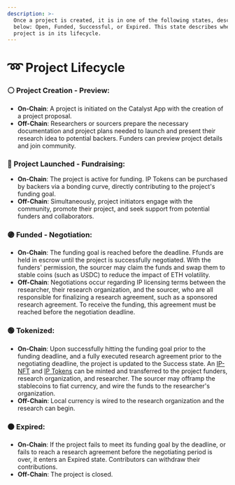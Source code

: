 ```yaml
---
description: >-
  Once a project is created, it is in one of the following states, described
  below: Open, Funded, Successful, or Expired. This state describes where the
  project is in its lifecycle.
---
```


# ➿ Project Lifecycle

### ⚪️ **Project Creation - Preview**:

* **On-Chain**: A project is initiated on the Catalyst App with the creation of a project proposal.
* **Off-Chain**: Researchers or sourcers prepare the necessary documentation and project plans needed to launch and present their research idea to potential backers. Funders can preview project details and join community.&#x20;

### **🔵 Project Launched - Fundraising**:

* **On-Chain**:  The project is active for funding. IP Tokens can be purchased by backers via a bonding curve, directly contributing to the project's funding goal.
* **Off-Chain**: Simultaneously, project initiators engage with the community, promote their project, and seek support from potential funders and collaborators.

### **🟣 Funded - Negotiation**:

* **On-Chain**: The funding goal is reached before the deadline. Ffunds are held in escrow until the project is successfully negotiated. With the funders' permission, the sourcer may claim the funds and swap them to stable coins (such as USDC) to reduce the impact of ETH volatility.
* **Off-Chain**: Negotiations occur regarding IP licensing terms between the researcher, their research organization, and the sourcer, who are all responsible for finalizing a research agreement, such as a sponsored research agreement. To receive the funding, this agreement must be reached before the negotiation deadline.

### **🟢 Tokenized**:

* **On-Chain**: Upon successfully hitting the funding goal prior to the funding deadline, and a fully executed research agreement prior to the negotiating deadline, the project is updated to the Success state. An [IP-NFT](https://docs.molecule.to/documentation/ip-nfts/intro-to-ip-nft) and [IP Tokens](https://docs.molecule.to/documentation/ip-tokens/what-are-ipts) can be minted and transferred to the project funders, research organization, and researcher. The sourcer may offramp the stablecoins to fiat currency, and wire the funds to the researcher's organization.
* **Off-Chain**: Local currency is wired to the research organization and the research can begin.

### **⚫️ Expired**:

* **On-Chain**: If the project fails to meet its funding goal by the deadline, or fails to reach a research agreement before the negotiating period is over, it enters an Expired state. Contributors can withdraw their contributions.
* **Off-Chain**: The project is closed.
